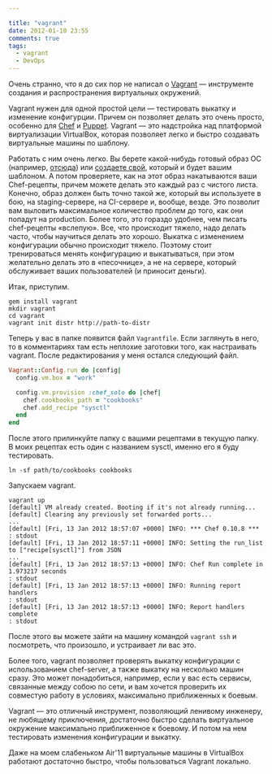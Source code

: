 ```yaml
---

title: "vagrant"
date: 2012-01-10 23:55
comments: true
tags:
  - vagrant
  - DevOps
---
```


Очень странно, что я до сих пор не написал о [Vagrant](http://vagrantup.com/) — инструменте создания и распространения
виртуальных окружений.

Vagrant нужен для одной простой цели — тестировать выкатку и изменение конфигурции. Причем он позволяет делать это очень
просто, особенно для [Chef](http://wiki.opscode.com/display/chef/Home) и [Puppet](http://www.puppetlabs.com/puppet).
Vagrant — это надстройка над платформой виртуализации VirtualBox, которая позволяет легко и быстро создавать
виртуальные машины по шаблону.

Работать с ним очень легко. Вы берете какой-нибудь готовый образ ОС (например, [отсюда](http://www.vagrantbox.es/)) или
[создаете свой](http://vagrantup.com/docs/base_boxes.html), который и будет вашим шаблоном. А потом проверяете, как на
этот образ накатываются ваши Chef-рецепты, причем можете делать это каждый раз с чистого листа. Конечно, образ должен
быть точно такой же, который вы используете в бою, на staging-сервере, на CI-сервере и, вообще, везде. Это позволит вам
выловить максимальное количество проблем до того, как они попадут на production.
Более того, это гораздо удобнее, чем писать chef-рецепты «вслепую». Все, что происходит тяжело, надо делать часто, чтобы
научиться делать это хорошо. Выкатка с изменением конфигурации обычно происходит тяжело. Поэтому стоит тренироваться
менять конфигурацию и выкатываться, при этом желательно делать это в «песочнице», а не на сервере, который обслуживает
ваших пользователей (и приносит деньги).

<!--more-->

Итак, приступим.

```
gem install vagrant
mkdir vagrant
cd vagrant
vagrant init distr http://path-to-distr
```

Теперь у вас в папке появится файл `Vagrantfile`. Если заглянуть в него, то в комментариях там есть неплохие заготовки того, как
настраивать vagrant. После редактирования у меня остался следующий файл.

```ruby
Vagrant::Config.run do |config|
  config.vm.box = "work"

  config.vm.provision :chef_solo do |chef|
    chef.cookbooks_path = "cookbooks"
    chef.add_recipe "sysctl"
  end
end
```

После этого прилинкуйте папку с вашими рецептами в текущую папку. В моих рецептах есть один с названием sysctl, именно
его я буду тестировать.

```
ln -sf path/to/cookbooks cookbooks
```

Запускаем vagrant.

```
vagrant up
[default] VM already created. Booting if it's not already running...
[default] Clearing any previously set forwarded ports...
...
[default] [Fri, 13 Jan 2012 18:57:07 +0000] INFO: *** Chef 0.10.8 ***
: stdout
[default] [Fri, 13 Jan 2012 18:57:11 +0000] INFO: Setting the run_list to ["recipe[sysctl]"] from JSON
...
[default] [Fri, 13 Jan 2012 18:57:13 +0000] INFO: Chef Run complete in 1.973217 seconds
: stdout
[default] [Fri, 13 Jan 2012 18:57:13 +0000] INFO: Running report handlers
: stdout
[default] [Fri, 13 Jan 2012 18:57:13 +0000] INFO: Report handlers complete
: stdout
```

После этого вы можете зайти на машину командой `vagrant ssh` и посмотреть, что произошло, и устраивает ли вас это.

Более того, vagrant позволяет проверять выкатку конфигурации с использованием chef-server, а также выкатку на несколько
машин сразу. Это может понадобиться, например, если у вас есть сервисы, связанные между собою по сети, и вам хочется проверить их
совместую работу в условиях, максимально приближенных к боевым.

Vagrant — это отличный инструмент, позволяющий ленивому инженеру, не любящему приключения, достаточно быстро сделать
виртуальное окружение максимально приближенное к боевому. И потом на нем тестировать изменения конфигурации и выкатку.

Даже на моем слабеньком Air'11 виртуальные машины в VirtualBox работают достаточно быстро, чтобы пользоваться Vagrant
локально.
